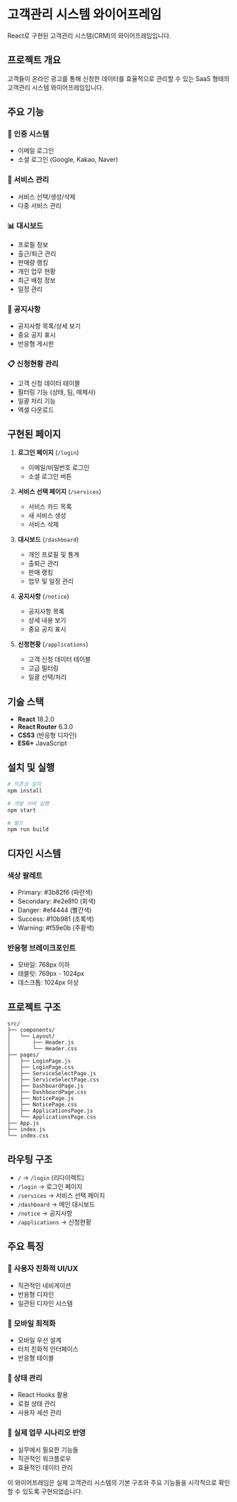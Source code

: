 # 고객관리 시스템 와이어프레임

React로 구현된 고객관리 시스템(CRM)의 와이어프레임입니다.

## 프로젝트 개요

고객들이 온라인 광고를 통해 신청한 데이터를 효율적으로 관리할 수 있는 SaaS 형태의 고객관리 시스템 와이어프레임입니다.

## 주요 기능

### 🔐 인증 시스템

- 이메일 로그인
- 소셜 로그인 (Google, Kakao, Naver)

### 🏢 서비스 관리

- 서비스 선택/생성/삭제
- 다중 서비스 관리

### 📊 대시보드

- 프로필 정보
- 출근/퇴근 관리
- 판매량 랭킹
- 개인 업무 현황
- 최근 배정 정보
- 일정 관리

### 📢 공지사항

- 공지사항 목록/상세 보기
- 중요 공지 표시
- 반응형 게시판

### 📋 신청현황 관리

- 고객 신청 데이터 테이블
- 필터링 기능 (상태, 팀, 매체사)
- 일괄 처리 기능
- 엑셀 다운로드

## 구현된 페이지

1. **로그인 페이지** (`/login`)

   - 이메일/비밀번호 로그인
   - 소셜 로그인 버튼

2. **서비스 선택 페이지** (`/services`)

   - 서비스 카드 목록
   - 새 서비스 생성
   - 서비스 삭제

3. **대시보드** (`/dashboard`)

   - 개인 프로필 및 통계
   - 출퇴근 관리
   - 판매 랭킹
   - 업무 및 일정 관리

4. **공지사항** (`/notice`)

   - 공지사항 목록
   - 상세 내용 보기
   - 중요 공지 표시

5. **신청현황** (`/applications`)
   - 고객 신청 데이터 테이블
   - 고급 필터링
   - 일괄 선택/처리

## 기술 스택

- **React** 18.2.0
- **React Router** 6.3.0
- **CSS3** (반응형 디자인)
- **ES6+** JavaScript

## 설치 및 실행

```bash
# 의존성 설치
npm install

# 개발 서버 실행
npm start

# 빌드
npm run build
```

## 디자인 시스템

### 색상 팔레트

- Primary: #3b82f6 (파란색)
- Secondary: #e2e8f0 (회색)
- Danger: #ef4444 (빨간색)
- Success: #10b981 (초록색)
- Warning: #f59e0b (주황색)

### 반응형 브레이크포인트

- 모바일: 768px 이하
- 태블릿: 769px - 1024px
- 데스크톱: 1024px 이상

## 프로젝트 구조

```
src/
├── components/
│   └── Layout/
│       ├── Header.js
│       └── Header.css
├── pages/
│   ├── LoginPage.js
│   ├── LoginPage.css
│   ├── ServiceSelectPage.js
│   ├── ServiceSelectPage.css
│   ├── DashboardPage.js
│   ├── DashboardPage.css
│   ├── NoticePage.js
│   ├── NoticePage.css
│   ├── ApplicationsPage.js
│   └── ApplicationsPage.css
├── App.js
├── index.js
└── index.css
```

## 라우팅 구조

- `/` → `/login` (리다이렉트)
- `/login` → 로그인 페이지
- `/services` → 서비스 선택 페이지
- `/dashboard` → 메인 대시보드
- `/notice` → 공지사항
- `/applications` → 신청현황

## 주요 특징

### 🎨 사용자 친화적 UI/UX

- 직관적인 네비게이션
- 반응형 디자인
- 일관된 디자인 시스템

### 📱 모바일 최적화

- 모바일 우선 설계
- 터치 친화적 인터페이스
- 반응형 테이블

### 🔄 상태 관리

- React Hooks 활용
- 로컬 상태 관리
- 사용자 세션 관리

### 🎯 실제 업무 시나리오 반영

- 실무에서 필요한 기능들
- 직관적인 워크플로우
- 효율적인 데이터 관리

이 와이어프레임은 실제 고객관리 시스템의 기본 구조와 주요 기능들을 시각적으로 확인할 수 있도록 구현되었습니다.
